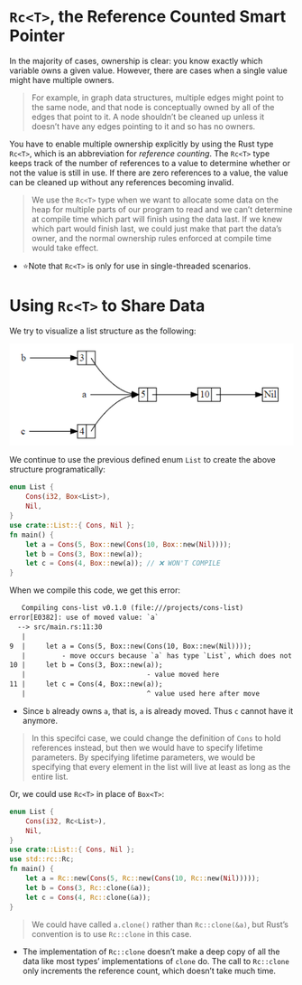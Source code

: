 # `Rc<T>`, the Reference Counted Smart Pointer

In the majority of cases, ownership is clear: you know exactly which variable owns a given value. However, there are cases when a single value might have multiple owners. 
> For example, in graph data structures, multiple edges might point to the same node, and that node is conceptually owned by all of the edges that point to it. A node shouldn’t be cleaned up unless it doesn’t have any edges pointing to it and so has no owners.

You have to enable multiple ownership explicitly by using the Rust type `Rc<T>`, which is an abbreviation for *reference counting*. The `Rc<T>` type keeps track of the number of references to a value to determine whether or not the value is still in use. If there are zero references to a value, the value can be cleaned up without any references becoming invalid.

> We use the `Rc<T>` type when we want to allocate some data on the heap for multiple parts of our program to read and we can’t determine at compile time which part will finish using the data last. If we knew which part would finish last, we could just make that part the data’s owner, and the normal ownership rules enforced at compile time would take effect.

* ⭐Note that `Rc<T>` is only for use in single-threaded scenarios.

# Using `Rc<T>` to Share Data

We try to visualize a list structure as the following:

![image-20221228140401899](./.images/image-20221228140401899.png)

We continue to use the previous defined enum `List` to create the above structure programatically:

```rust
enum List {
    Cons(i32, Box<List>),
    Nil,
}
use crate::List::{ Cons, Nil };
fn main() {
    let a = Cons(5, Box::new(Cons(10, Box::new(Nil))));
    let b = Cons(3, Box::new(a));
    let c = Cons(4, Box::new(a)); // ❌ WON'T COMPILE
}
```

When we compile this code, we get this error:

```txt
   Compiling cons-list v0.1.0 (file:///projects/cons-list)
error[E0382]: use of moved value: `a`
  --> src/main.rs:11:30
   |
9  |     let a = Cons(5, Box::new(Cons(10, Box::new(Nil))));
   |         - move occurs because `a` has type `List`, which does not implement the `Copy` trait
10 |     let b = Cons(3, Box::new(a));
   |                              - value moved here
11 |     let c = Cons(4, Box::new(a));
   |                              ^ value used here after move
```

* Since `b` already owns `a`, that is, `a` is already moved. Thus `c` cannot have it anymore.

> In this specifci case, we could change the definition of `Cons` to hold references instead, but then we would have to specify lifetime parameters. By specifying lifetime parameters, we would be specifying that every element in the list will live at least as long as the entire list.

Or, we could use `Rc<T>` in place of `Box<T>`:

```rust
enum List {
    Cons(i32, Rc<List>),
    Nil,
}
use crate::List::{ Cons, Nil };
use std::rc::Rc;
fn main() {
    let a = Rc::new(Cons(5, Rc::new(Cons(10, Rc::new(Nil)))));
    let b = Cons(3, Rc::clone(&a));
    let c = Cons(4, Rc::clone(&a));
}
```

> We could have called `a.clone()` rather than `Rc::clone(&a)`, but Rust’s convention is to use `Rc::clone` in this case.

* The implementation of `Rc::clone` doesn’t make a deep copy of all the data like most types’ implementations of `clone` do. The call to `Rc::clone` only increments the reference count, which doesn’t take much time.
